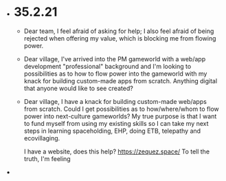 - # 35.2.21
	- Dear team, I feel afraid of asking for help; I also feel afraid of being rejected when offering my value, which is blocking me from flowing power.
	- Dear village, I've arrived into the PM gameworld with a web/app development "professional" background and I'm looking to possibilities as to how to flow power into the gameworld with my knack for building custom-made apps from scratch. Anything digital that anyone would like to see created?
	- Dear village, I have a knack for building custom-made web/apps from scratch. Could I get possibilities as to how/where/whom to flow power into next-culture gameworlds? My true purpose is that I want to fund myself from using my existing skills so I can take my next steps in learning spaceholding, EHP, doing ETB, telepathy and ecovillaging.
	  
	  I have a website, does this help? https://zequez.space/
	  To tell the truth, I'm feeling
-